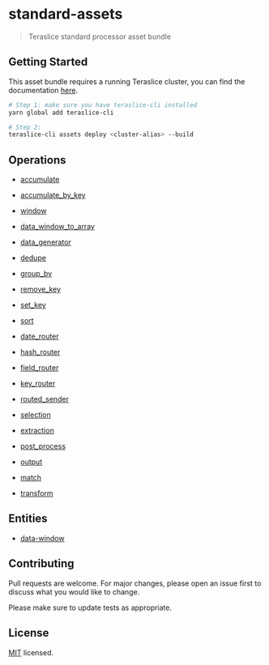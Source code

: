 # standard-assets

> Teraslice standard processor asset bundle

## Getting Started

This asset bundle requires a running Teraslice cluster, you can find the documentation [here](https://github.com/terascope/teraslice/blob/master/README.md).

```bash
# Step 1: make sure you have teraslice-cli installed
yarn global add teraslice-cli

# Step 2:
teraslice-cli assets deploy <cluster-alias> --build

```

## Operations
 * [accumulate](./docs/operations/accumulate.md)
 * [accumulate_by_key](./docs/operations/accumulate_by_key.md)
 * [window](./docs/operations/window.md)
 * [data_window_to_array](./docs/operations/data_window_to_array.md)

 * [data_generator](./docs/operations/data_generator.md)
 * [dedupe](./docs/operations/dedupe.md)
 * [group_by](./docs/operations/group_by.md)
 * [remove_key](./docs/operations/remove_key.md)
 * [set_key](./docs/operations/set_key.md)
 * [sort](./docs/operations/sort.md)

 * [date_router](./docs/operations/date_router.md)
 * [hash_router](./docs/operations/hash_router.md)
 * [field_router](./docs/operations/field_router.md)
 * [key_router](./docs/operations/key_router.md)

 * [routed_sender](./docs/operations/routed_sender.md)

 * [selection](./docs/operations/selection.md)
 * [extraction](./docs/operations/extraction.md)
 * [post_process](./docs/operations/post_process.md)
 * [output](./docs/operations/output.md)

 * [match](./docs/operations/match.md)
 * [transform](./docs/operations/transform.md)

## Entities
 * [data-window](./docs/entity/data-window.md)



## Contributing

Pull requests are welcome. For major changes, please open an issue first to discuss what you would like to change.

Please make sure to update tests as appropriate.

## License

[MIT](./LICENSE) licensed.
